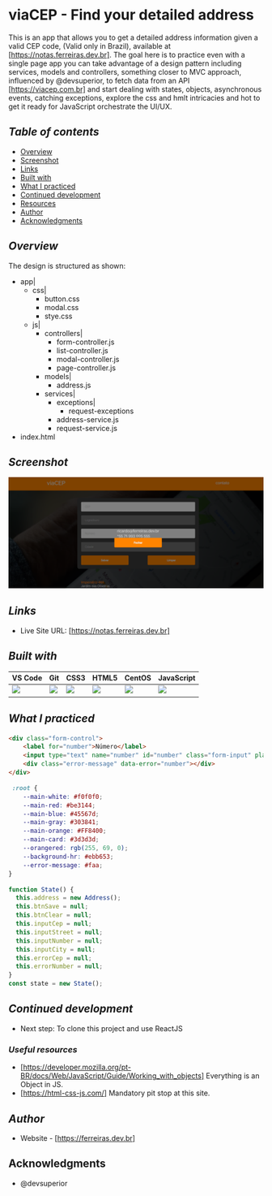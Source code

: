 # viaCEP - Find your detailed address
This is an app that allows you to get a detailed address information given a valid CEP code,
(Valid only in Brazil), available at [https://notas.ferreiras.dev.br]. The goal here is to practice even with a single page app you can take advantage of a design pattern including services, models and controllers, something closer to MVC approach, influenced by @devsuperior, to fetch data from an API [https://viacep.com.br] and start dealing with states, objects, asynchronous events, catching exceptions, explore the css and hmlt intricacies and hot to get it ready for JavaScript orchestrate the UI/UX.
## _Table of contents_
- [Overview](#overview)
- [Screenshot](#screenshot)
- [Links](#links)
- [Built with](#built-with)
- [What I practiced](#what-i-practiced)
- [Continued development](#continued-development)
- [Resources](#useful-resources)
- [Author](#author)
- [Acknowledgments](#acknowledgments)
## _Overview_
The design is structured as shown:
- app|
    - css|
        - button.css
        - modal.css
        - stye.css
    - js|
        - controllers|
            - form-controller.js
            - list-controller.js
            - modal-controller.js
            - page-controller.js
        - models|
            - address.js
        - services|
            - exceptions|
                - request-exceptions
            - address-service.js
            - request-service.js
- index.html

## _Screenshot_
[![](./viaCEP.png)](https://notas.ferreiras.dev.br)
## _Links_
- Live Site URL: [https://notas.ferreiras.dev.br] 
## _Built with_
| VS Code | Git | CSS3 | HTML5 | CentOS | JavaScript |
|----------|----------|----------|----------|----------|----------|
![](https://ferreiras.dev.br/assets/images/icons/icons8-visual-studio-code.svg)  | ![](https://ferreiras.dev.br/assets/images/icons/git-scm-icon.svg) | ![](https://ferreiras.dev.br/assets/images/icons/css3-original-wordmark.svg) | ![](https://ferreiras.dev.br/assets/images/icons/html5-original-wordmark.svg) | ![](https://ferreiras.dev.br/assets/images/icons/linux-original.svg) | ![](https://ferreiras.dev.br/assets/images/icons/icons8-javascript.svg) |

 ## _What I practiced_
```html
<div class="form-control">
    <label for="number">Número</label>
    <input type="text" name="number" id="number" class="form-input" placeholder="Número">
    <div class="error-message" data-error="number"></div>
</div>
``` 
```css
 :root {
    --main-white: #f0f0f0;
    --main-red: #be3144;
    --main-blue: #45567d;
    --main-gray: #303841;
    --main-orange: #FF8400;
    --main-card: #3d3d3d;
    --orangered: rgb(255, 69, 0);
    --background-hr: #ebb653;
    --error-message: #faa;
}
``` 
```js
function State() {
  this.address = new Address();
  this.btnSave = null;
  this.btnClear = null;
  this.inputCep = null;
  this.inputStreet = null;
  this.inputNumber = null;
  this.inputCity = null;
  this.errorCep = null;
  this.errorNumber = null;
}
const state = new State();
``` 
## _Continued development_
- Next step: To clone this project and use ReactJS 
### _Useful resources_
- [https://developer.mozilla.org/pt-BR/docs/Web/JavaScript/Guide/Working_with_objects] Everything is an Object in JS.
- [https://html-css-js.com/] Mandatory pit stop at this site.
## _Author_
- Website - [https://ferreiras.dev.br] 
## Acknowledgments
- @devsuperior